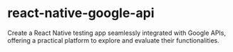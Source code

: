 # react-native-google-api
Create a React Native testing app seamlessly integrated with Google APIs, offering a practical platform to explore and evaluate their functionalities.
